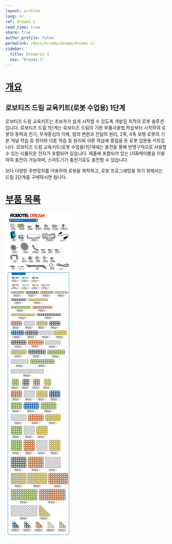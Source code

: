```yaml
---
layout: archive
lang: kr
ref: dream1-1
read_time: true
share: true
author_profile: false
permalink: /docs/kr/edu/dream/dream1-1/
sidebar:
  title: Dream-LV.1
  nav: "dream1-1"
---
```


# [개요](#개요)

## 로보티즈 드림 교육키트(로봇 수업용) 1단계

로보티즈 드림 교육키트는 초보자가 쉽게 시작할 수 있도록 개발된 최적의 로봇 솔루션입니다.
로보티즈 드림 1단계는 로보티즈 드림의 기본 부품사용법 학습부터 시작하여 로봇의 동력과 전기, 무게중심의 이해, 힘의 변환과 전달의 원리, 2족, 4족 보행 로봇의 기본 개념 학습 등 원리와 이론 학습 등 원리와 이론 학습에 중점을 둔 로봇 입문용 키트입니다.
로보티즈 드림 교육키트(로봇 수업용)1단계에는 충전을 통해 반영구적으로 사용할 수 있는 리튬이온 전지가 포함되어 있습니다. 제품에 포함되어 있는 USB케이블을 이용하여 충전이 가능하며, 스마트기기 충전기로도 충전할 수 있습니다.

보다 다양한 주변장치를 이용하여 로봇을 제작하고, 로봇 프로그래밍을 하기 위해서는 드림 2단계를 구매하시면 됩니다.

# [부품 목록](#부품-목록)

![](/assets/images/edu/dream/dream1-1_partlist.jpg)
